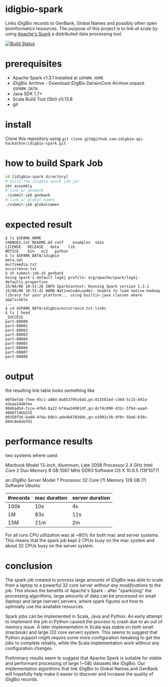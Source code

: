# idigbio-spark
Links iDigBio records to GenBank, Global Names and possibly other open bioinformatics resources. The purpose of this project is to link *at scale* by using [Apache's Spark](http://spark.apache.org) a distributed data processing tool. 

[![Build Status](https://travis-ci.org/idigbio-api-hackathon/idigbio-spark.svg?branch=master)](https://travis-ci.org/idigbio-api-hackathon/idigbio-spark)

# prerequisites
 * Apache Spark v1.3.1 installed at ```$SPARK_HOME```
 * iDigBio Archive - Download iDigBio DarwinCore Archive unpack ```$SPARK_DATA```
 * Java SDK 1.7+ 
 * Scala Build Tool (Sbt) v0.13.8
 * git 

# install
Clone this repository using ```git clone git@github.com:idigbio-api-hackathon/idigbio-spark.git``` 

# how to build Spark Job
```sh
cd [idigbio-spark directory]
# build the idigbio-spark job jar
sbt assembly
# link w/ genbank
./submit-job genbank
# link w/ global names
./submit-job globalnames
```

# expected result
```
$ ls $SPARK_HOME 
CHANGES.txt README.md conf    examples  sbin
LICENSE   RELEASE   data    lib
NOTICE    bin   ec2   python
$ ls $SPARK_DATA/idigbio
meta.xml
multimedia.txt
occurrence.txt
$ sh submit-job.sh genbank
Using Spark's default log4j profile: org/apache/spark/log4j-defaults.properties
15/06/06 10:51:26 INFO SparkContext: Running Spark version 1.3.1
15/06/06 10:51:41 WARN NativeCodeLoader: Unable to load native-hadoop library for your platform... using builtin-java classes where applicable
...
$ cd $SPARK_DATA/idigbio/occurrence.txt.links
$ ls | head
_SUCCESS
part-00000
part-00001
part-00002
part-00003
part-00004
part-00005
part-00006
part-00007
part-00008
```

# output
the resulting link table looks something like

```
00f8efa0-75ee-45c1-a88d-8a853705c6dd,gn:813583ad-c364-5c15-b01a-43eaa1446fee
004ba454-7cce-4f6d-8a22-bf4aa34981df,gn:dc74c890-d31c-5fb4-aaad-466bf14bb215
00350756-ba40-4fda-8db3-ade4b470160c,gn:e3992c38-df0c-5be6-839c-d84c8edabfd1
```

# performance results 
two systems where used: 

*Macbook* 
Model 13-inch, Aluminum, Late 2008
Processor  2.4 GHz Intel Core 2 Duo
Memory  8 GB 1067 MHz DDR3
Software  OS X 10.9.5 (13F1077)

*an iDigBio Server*
Model ?
Processor  32 Core (?)
Memory  128 GB (?)
Software  Ubuntu

 #records | mac duration | server duration 
 --- | --- | ---
 100k | 10s | 4s 
 1M | 83s | 11s
 15M | 21m | 2m

For all runs CPU utilization was at ~80% for both mac and server systems. This means that the spark job kept 2 CPUs busy on the mac system and about 32 CPUs busy on the server system.

# conclusion
The spark job created to process large amounts of iDigBio was able to scale from a laptop to a powerful 32 core server *without any modifications* to the job. This shows the benefits of Apache's Spark - after "sparkizing" the processing algorithms, large amounts of data can be processed on small (laptop) and large (server) servers, where spark figures out how to optimially use the available resources.

Spark jobs can be implemented in Scala, Java and Python. An early attempt to implement the job in Python caused the process to crash due to an out of memory issue. A later implementation in Scala was stable on both small (macbook) and large (32 core server) system. This seems to suggest that Python support might require some more configuration tweaking to get the jobs to complete reliably, while the Scala implementation work without any configuration changes. 

Preliminary results seem to suggest that Apache Spark is suitable for stable and performant processing of large (~GB) datasets like iDigBio. Our implementation algorithms that link iDigBio to Global Names and GenBank will hopefully help make it easier to discover and increase the quality of iDigBio records. 
